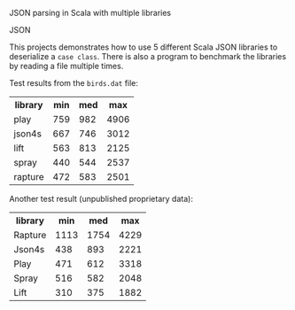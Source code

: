 JSON parsing in Scala with multiple libraries

JSON 

This projects demonstrates how to use 5 different Scala JSON libraries to deserialize a `case class`. There is also a program to benchmark the libraries by reading a file multiple times.

Test results from the `birds.dat` file:

<table><tr>
<th>library</th><th>min</th><th>med</th><th>max</th>
<tr><td>   play</td><td> 759</td><td> 982</td><td> 4906</td></tr>
<tr><td> json4s</td><td> 667</td><td> 746</td><td> 3012</td></tr>
<tr><td>   lift</td><td> 563</td><td> 813</td><td> 2125</td></tr>
<tr><td>  spray</td><td> 440</td><td> 544</td><td> 2537</td></tr>
<tr><td>rapture</td><td> 472</td><td> 583</td><td> 2501</td></tr>
</table>

Another test result (unpublished proprietary data):
<table><tr>
<th>library</th><th>min</th><th>med</th><th>max</th>
<tr><td>Rapture</td><td>1113</td><td>1754</td><td>4229</td></tr>
<tr><td>Json4s </td><td> 438</td><td> 893</td><td>2221</td></tr>
<tr><td>Play   </td><td> 471</td><td> 612</td><td>3318</td></tr>
<tr><td>Spray  </td><td> 516</td><td> 582</td><td>2048</td></tr>
<tr><td>Lift   </td><td> 310</td><td> 375</td><td>1882</td></tr>
</table>


   

